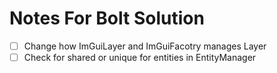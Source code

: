 # Notes For Bolt Solution

 - [ ] Change how ImGuiLayer and ImGuiFacotry manages Layer
 - [ ] Check for shared or unique for entities in EntityManager
